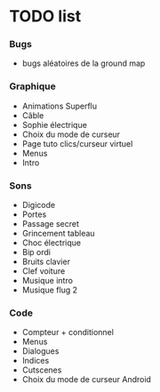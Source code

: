 # TODO list

### Bugs

* bugs aléatoires de la ground map

### Graphique

* Animations Superflu
* Câble
* Sophie électrique
* Choix du mode de curseur
* Page tuto clics/curseur virtuel
* Menus
* Intro

### Sons

* Digicode
* Portes
* Passage secret
* Grincement tableau
* Choc électrique
* Bip ordi
* Bruits clavier
* Clef voiture
* Musique intro
* Musique flug 2

### Code

* Compteur + conditionnel
* Menus
* Dialogues
* Indices
* Cutscenes
* Choix du mode de curseur Android

